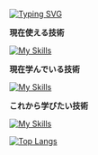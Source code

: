 <a href="https://git.io/typing-svg"><img src="https://readme-typing-svg.demolab.com?font=Fira+Code&pause=1000&random=false&width=435&lines=Hello+everyone;My+name+is+Charlie;Nice+to+meet+you%EF%BC%81%EF%BC%81" alt="Typing SVG" /></a>

**現在使える技術**

  <a>[![My Skills](https://skillicons.dev/icons?i=html,css,js,java,python,php,mysql,postgres)](https://skillicons.dev)</a>

**現在学んでいる技術**

  <a>[![My Skills](https://skillicons.dev/icons?i=spring,express,nodejs,react)](https://skillicons.dev)</a>

**これから学びたい技術**

  <a>[![My Skills](https://skillicons.dev/icons?i=go,ruby,rails,laravel,aws)](https://skillicons.dev)</a>

  <a>[![Top Langs](https://github-readme-stats.vercel.app/api/top-langs/?username=Charlie2222223&layout=donut)](https://github.com/Charlie2222223/github-readme-stats)</a>    

